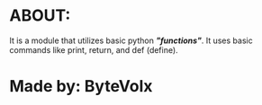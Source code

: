 # ABOUT:
It is a module that utilizes basic python ***"functions"***. It uses basic commands like print, return, and def (define).

# Made by: ByteVolx